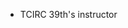 * TCIRC 39th's instructor
<!---
Darrin-Lin/Darrin-Lin is a ✨ special ✨ repository because its `README.md` (this file) appears on your GitHub profile.
You can click the Preview link to take a look at your changes.
--->
